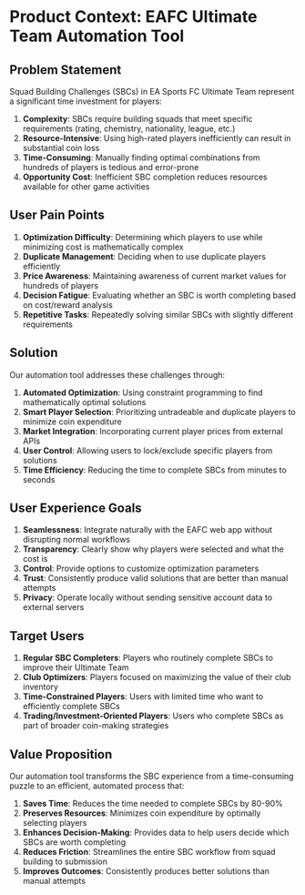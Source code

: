 # Product Context: EAFC Ultimate Team Automation Tool

## Problem Statement

Squad Building Challenges (SBCs) in EA Sports FC Ultimate Team represent a significant time investment for players:

1. **Complexity**: SBCs require building squads that meet specific requirements (rating, chemistry, nationality, league, etc.)
2. **Resource-Intensive**: Using high-rated players inefficiently can result in substantial coin loss
3. **Time-Consuming**: Manually finding optimal combinations from hundreds of players is tedious and error-prone
4. **Opportunity Cost**: Inefficient SBC completion reduces resources available for other game activities

## User Pain Points

1. **Optimization Difficulty**: Determining which players to use while minimizing cost is mathematically complex
2. **Duplicate Management**: Deciding when to use duplicate players efficiently
3. **Price Awareness**: Maintaining awareness of current market values for hundreds of players
4. **Decision Fatigue**: Evaluating whether an SBC is worth completing based on cost/reward analysis
5. **Repetitive Tasks**: Repeatedly solving similar SBCs with slightly different requirements

## Solution

Our automation tool addresses these challenges through:

1. **Automated Optimization**: Using constraint programming to find mathematically optimal solutions
2. **Smart Player Selection**: Prioritizing untradeable and duplicate players to minimize coin expenditure
3. **Market Integration**: Incorporating current player prices from external APIs
4. **User Control**: Allowing users to lock/exclude specific players from solutions
5. **Time Efficiency**: Reducing the time to complete SBCs from minutes to seconds

## User Experience Goals

1. **Seamlessness**: Integrate naturally with the EAFC web app without disrupting normal workflows
2. **Transparency**: Clearly show why players were selected and what the cost is
3. **Control**: Provide options to customize optimization parameters
4. **Trust**: Consistently produce valid solutions that are better than manual attempts
5. **Privacy**: Operate locally without sending sensitive account data to external servers

## Target Users

1. **Regular SBC Completers**: Players who routinely complete SBCs to improve their Ultimate Team
2. **Club Optimizers**: Players focused on maximizing the value of their club inventory
3. **Time-Constrained Players**: Users with limited time who want to efficiently complete SBCs
4. **Trading/Investment-Oriented Players**: Users who complete SBCs as part of broader coin-making strategies

## Value Proposition

Our automation tool transforms the SBC experience from a time-consuming puzzle to an efficient, automated process that:

1. **Saves Time**: Reduces the time needed to complete SBCs by 80-90%
2. **Preserves Resources**: Minimizes coin expenditure by optimally selecting players
3. **Enhances Decision-Making**: Provides data to help users decide which SBCs are worth completing
4. **Reduces Friction**: Streamlines the entire SBC workflow from squad building to submission
5. **Improves Outcomes**: Consistently produces better solutions than manual attempts

